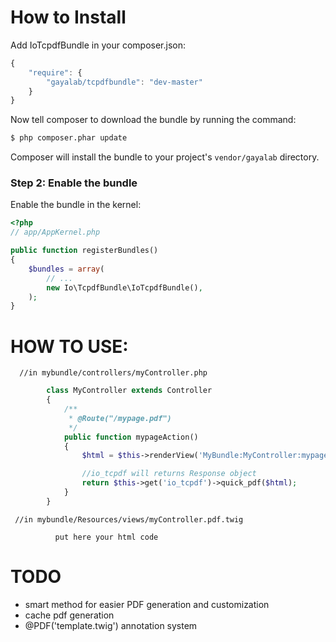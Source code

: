 How to Install
==============

Add IoTcpdfBundle in your composer.json:

```js
{
    "require": {
        "gayalab/tcpdfbundle": "dev-master"
    }
}
```

Now tell composer to download the bundle by running the command:

``` bash
$ php composer.phar update
```

Composer will install the bundle to your project's `vendor/gayalab` directory.

### Step 2: Enable the bundle

Enable the bundle in the kernel:

``` php
<?php
// app/AppKernel.php

public function registerBundles()
{
    $bundles = array(
        // ...
        new Io\TcpdfBundle\IoTcpdfBundle(),
    );
}
```


HOW TO USE:
==============
      //in mybundle/controllers/myController.php
``` php
        class MyController extends Controller
        {
            /**
             * @Route("/mypage.pdf")
             */
            public function mypageAction()
            {
                $html = $this->renderView('MyBundle:MyController:mypage.pdf.twig', array());

                //io_tcpdf will returns Response object
                return $this->get('io_tcpdf')->quick_pdf($html);
            }
        }
```
     //in mybundle/Resources/views/myController.pdf.twig
``` twig
          put here your html code
```

TODO
============

 * smart method for easier PDF generation and customization
 * cache pdf generation
 * @PDF('template.twig') annotation system